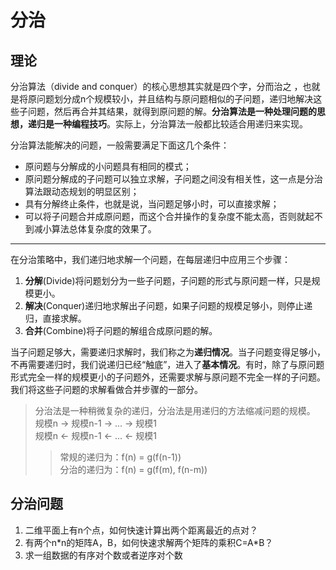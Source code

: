 # 分治

## 理论
分治算法（divide and conquer）的核心思想其实就是四个字，分而治之 ，也就是将原问题划分成n个规模较小，并且结构与原问题相似的子问题，递归地解决这些子问题，然后再合并其结果，就得到原问题的解。**分治算法是一种处理问题的思想，递归是一种编程技巧**。实际上，分治算法一般都比较适合用递归来实现。

分治算法能解决的问题，一般需要满足下面这几个条件：
* 原问题与分解成的小问题具有相同的模式；
* 原问题分解成的子问题可以独立求解，子问题之间没有相关性，这一点是分治算法跟动态规划的明显区别；
* 具有分解终止条件，也就是说，当问题足够小时，可以直接求解；
* 可以将子问题合并成原问题，而这个合并操作的复杂度不能太高，否则就起不到减小算法总体复杂度的效果了。

****

在分治策略中，我们递归地求解一个问题，在每层递归中应用三个步骤：
1. **分解**(Divide)将问题划分为一些子问题，子问题的形式与原问题一样，只是规模更小。  
2. **解决**(Conquer)递归地求解出子问题，如果子问题的规模足够小，则停止递归，直接求解。
3. **合并**(Combine)将子问题的解组合成原问题的解。

当子问题足够大，需要递归求解时，我们称之为**递归情况**。当子问题变得足够小，不再需要递归时，我们说递归已经“触底”，进入了**基本情况**。有时，除了与原问题形式完全一样的规模更小的子问题外，还需要求解与原问题不完全一样的子问题。我们将这些子问题的求解看做合并步骤的一部分。

> 分治法是一种稍微复杂的递归，分治法是用递归的方法缩减问题的规模。  
规模n -> 规模n-1 -> ... -> 规模1  
规模n <- 规模n-1 <- ... <- 规模1  
>> 常规的递归为：f(n) = g(f(n-1))  
分治的递归为：f(n) = g(f(m), f(n-m))  

## 分治问题

1. 二维平面上有n个点，如何快速计算出两个距离最近的点对？
2. 有两个n\*n的矩阵A，B，如何快速求解两个矩阵的乘积C=A\*B？
3. 求一组数据的有序对个数或者逆序对个数
